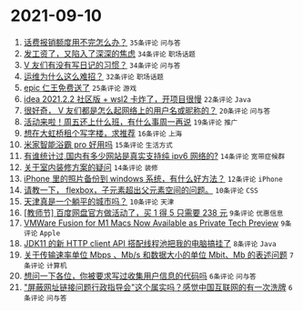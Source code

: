 # 2021-09-10

1. [话费报销额度用不完怎么办？](https://www.v2ex.com/t/800968) `35条评论` `问与答`
1. [发工资了，又陷入了深深的焦虑](https://www.v2ex.com/t/800996) `34条评论` `职场话题`
1. [V 友们有没有写日记的习惯？](https://www.v2ex.com/t/800970) `34条评论` `问与答`
1. [运维为什么这么难招？](https://www.v2ex.com/t/800995) `32条评论` `职场话题`
1. [epic 仁王免费送了](https://www.v2ex.com/t/800964) `25条评论` `游戏`
1. [idea 2021.2.2 社区版 + wsl2 卡炸了，开项目很慢](https://www.v2ex.com/t/800977) `22条评论` `Java`
1. [很好奇， V 友们都是怎么起网络上的用户名或昵称的？](https://www.v2ex.com/t/800979) `20条评论` `问与答`
1. [活动来啦！周五还上什么班，有什么事周一再说](https://www.v2ex.com/t/800981) `19条评论` `推广`
1. [想在大虹桥租个写字楼，求推荐](https://www.v2ex.com/t/800966) `16条评论` `上海`
1. [米家智能浴霸 pro 好用吗](https://www.v2ex.com/t/800969) `15条评论` `生活方式`
1. [有谁统计过,国内有多少网站是真实支持纯 ipv6 网络的?](https://www.v2ex.com/t/800980) `14条评论` `宽带症候群`
1. [关于室内装修方案的疑问](https://www.v2ex.com/t/800971) `14条评论` `装修`
1. [iPhone 里的照片备份到 windows 系统，有什么好方法？](https://www.v2ex.com/t/800965) `12条评论` `iPhone`
1. [请教一下， flexbox，子元素超出父元素空间的问题。](https://www.v2ex.com/t/800982) `10条评论` `CSS`
1. [天津真是一个躺平的城市吗？](https://www.v2ex.com/t/800973) `10条评论` `天津`
1. [[教师节] 百度网盘官方做活动了，买 1 得 5 只需要 238 元](https://www.v2ex.com/t/800994) `9条评论` `优惠信息`
1. [VMWare Fusion for M1 Macs Now Available as Private Tech Preview](https://www.v2ex.com/t/800975) `9条评论` `Apple`
1. [JDK11 的新 HTTP client API 搭配线程池把我的电脑搞挂了](https://www.v2ex.com/t/801001) `8条评论` `Java`
1. [关于传输速率单位 Mbps 、Mb/s 和数据大小的单位 Mbit、Mb 的表述问题](https://www.v2ex.com/t/800992) `7条评论` `计算机`
1. [想问一下各位，你被要求写过收集用户信息的代码吗](https://www.v2ex.com/t/800976) `6条评论` `问与答`
1. ["屏蔽网址链接问题行政指导会"这个属实吗？感觉中国互联网的有一次洗牌](https://www.v2ex.com/t/800990) `6条评论` `问与答`
